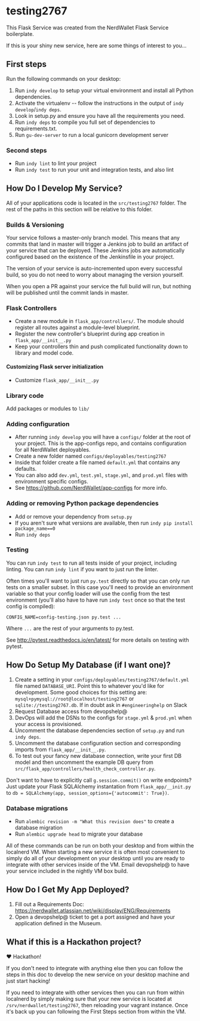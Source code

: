 # testing2767

This Flask Service was created from the NerdWallet Flask Service boilerplate.

If this is your shiny new service, here are some things of interest to you...


## First steps

Run the following commands on your desktop:

1. Run `indy develop` to setup your virtual environment and install all Python dependencies.
1. Activate the virtualenv -- follow the instructions in the output of `indy develop`/`indy deps`.
1. Look in setup.py and ensure you have all the requirements you need.
1. Run `indy deps` to compile you full set of dependencies to requirements.txt.
1. Run `gu-dev-server` to run a local gunicorn development server

### Second steps

* Run `indy lint` to lint your project
* Run `indy test` to run your unit and integration tests, and also lint


## How Do I Develop My Service?

All of your applications code is located in the `src/testing2767` folder.  The rest of the paths in this
section will be relative to this folder.

### Builds & Versioning

Your service follows a master-only branch model.  This means that any commits that land in master will trigger a Jenkins
job to build an artifact of your service that can be deployed.  These Jenkins jobs are automatically configured based on
the existence of the Jenkinsfile in your project.

The version of your service is auto-incremented upon every successful build, so you do not need to worry about managing
the version yourself.

When you open a PR against your service the full build will run, but nothing will be published until the commit lands in
master.

### Flask Controllers

* Create a new module in `flask_app/controllers/`.  The module should register all routes against a module-level
  blueprint.
* Register the new controller's blueprint during app creation in `flask_app/__init__.py`
* Keep your controllers thin and push complicated functionality down to library and model code.

#### Customizing Flask server initialization

* Customize `flask_app/__init__.py`

### Library code

Add packages or modules to `lib/`

### Adding configuration

* After running `indy develop` you will have a `configs/` folder at the root of your project.  This is the app-configs
  repo, and contains configuration for all NerdWallet deployables.
* Create a new folder named `configs/deployables/testing2767`
* Inside that folder create a file named `default.yml` that contains any defaults.
* You can also add `dev.yml`, `test.yml`, `stage.yml`, and `prod.yml` files with environment specific configs.
* See https://github.com/NerdWallet/app-configs for more info.

### Adding or removing Python package dependencies

* Add or remove your dependency from `setup.py`
* If you aren't sure what versions are available, then run `indy pip install package_name==0`
* Run `indy deps`

### Testing

You can run `indy test` to run all tests inside of your project, including linting.  You can run `indy lint` if you
want to just run the linter.

Often times you'll want to just run `py.test` directly so that you can only run tests on a smaller subset.  In this
case you'll need to provide an environment variable so that your config loader will use the config from the test
environment (you'll also have to have run `indy test` once so that the test config is compiled):

```
CONFIG_NAME=config-testing.json py.test ...
```

Where `...` are the rest of your arguments to py.test.

See http://pytest.readthedocs.io/en/latest/ for more details on testing with pytest.


## How Do Setup My Database (if I want one)?

1. Create a setting in your `configs/deployables/testing2767/default.yml` file named `DATABASE_URI`.  Point
   this to whatever you'd like for development.  Some good choices for this setting are:
   `mysql+pymysql://root@localhost/testing2767` or `sqlite://testing2767.db`.  If in doubt ask in
   `#engineeringhelp` on Slack
1. Request Database access from devopshelp@
1. DevOps will add the DSNs to the configs for `stage.yml` & `prod.yml` when your access is provisioned.
1. Uncomment the database dependencies section of `setup.py` and run `indy deps`.
1. Uncomment the database configuration section and corresponding imports from `flask_app/__init__.py`.
1. To test out your fancy new database connection, write your first DB model and then uncomment the example DB query
   from `src/flask_app/controllers/health_check_controller.py`.

Don't want to have to explicitly call `g.session.commit()` on write endpoints?  Just update your Flask SQLAlchemy
instantation from `flask_app/__init.py` to `db = SQLAlchemy(app, session_options={'autocommit': True})`.

### Database migrations

* Run `alembic revision -m "What this revision does"` to create a database migration
* Run `alembic upgrade head` to migrate your database

All of these commands can be run on both your desktop and from within the localnerd VM.  When starting a new service
it is often most convenient to simply do all of your development on your desktop until you are ready to integrate with
other services inside of the VM.  Email devopshelp@ to have your service included in the nightly VM box build.


## How Do I Get My App Deployed?

1. Fill out a Requirements Doc: https://nerdwallet.atlassian.net/wiki/display/ENG/Requirements
1. Open a devopshelp@ ticket to get a port assigned and have your application defined in the Museum.


## What if this is a Hackathon project?

♥ Hackathon!

If you don't need to integrate with anything else then you can follow the steps in this doc to develop the new service
on your desktop machine and just start hacking!

If you need to integrate with other services then you can run from within localnerd by simply making sure that your new
service is located at `/srv/nerdwallet/testing2767`, then reloading your vagrant instance.  Once it's back up
you can following the First Steps section from within the VM.
